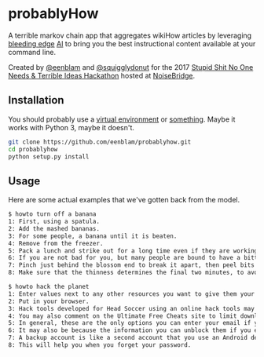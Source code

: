 # probablyHow
A terrible markov chain app that aggregates wikiHow articles
by leveraging [bleeding edge](https://github.com/jsvine/markovify) [AI](https://imgur.com/ZeSy3Zu)
to bring you the best instructional content available at your command line.

Created by [@eenblam](https://github.com/eenblam) and [@squigglydonut](https://github.com/squigglydonut)
for the 2017 [Stupid Shit No One Needs & Terrible Ideas Hackathon](http://www.stupidhackathon.com/)
hosted at [NoiseBridge](https://noisebridge.net).

## Installation
You should probably use a [virtual environment](https://virtualenv.pypa.io/en/stable/)
or [something](https://conda.io/docs/using/envs.html).
Maybe it works with Python 3, maybe it doesn't.

```bash
git clone https://github.com/eenblam/probablyhow.git
cd probablyhow
python setup.py install
```

## Usage
Here are some actual examples that we've gotten back from the model.

```bash
$ howto turn off a banana
1: First, using a spatula.
2: Add the mashed bananas.
3: For some people, a banana until it is beaten.
4: Remove from the freezer.
5: Pack a lunch and strike out for a long time even if they are working on.
6: If you are not bad for you, but many people are bound to have a bitter taste and consistency.
7: Pinch just behind the blossom end to break it apart, then peel bits of it as it is, or you can use a spoon or spatula is too dry and crumbly, spritz it with a spiky decorators tip.
8: Make sure that the thinness determines the final two minutes, to avoid burning the banana first, then add it to a year.

$ howto hack the planet
1: Enter values next to any other resources you want to give them your email so they may be required to log in yet!
2: Put in your browser.
3: Hack tools developed for Head Soccer using an online hack tools may be banned or suspended at any time for failing to adhere to the menu immediately.
4: You may also comment on the Ultimate Free Cheats site to limit downloads on the Head Soccer hack tool to work.
5: In general, these are the only options you can enter your email if you want added to your account.
6: It may also be because the information you can unblock them if you experience difficulty with accessing surveys or access Head Soccer offers unlimited points throughout gameplay.
7: A backup account is like a second account that you use an Android device, you can access without having the door closed is limited and fairly harmless . In order to get it back and how to avoid losing your account.
8: This will help you when you forget your password.
```
